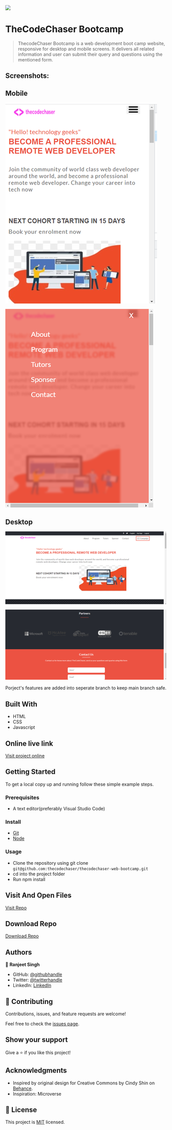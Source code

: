 ![](https://img.shields.io/badge/thecodechaser-blueviolet)

# TheCodeChaser Bootcamp

> ThecodeChaser Bootcamp is a web development boot camp website, responsive for desktop and mobile screens. It delivers all related information and user can submit their query and questions using the mentioned form. 

## Screenshots:

## Mobile

![screenshot](./images/Screenshot1.png)

![screenshot](./images/Screenshot2.png)

## Desktop

![screenshot](./images/Screenshot3.png)

![screenshot](./images/Screenshot4.png)

Porject's features are added into seperate branch to keep main branch safe.

## Built With

- HTML
- CSS
- Javascript

## Online live link

[Visit project online](https://web-bootcamp.thecodechaser.com)

## Getting Started

To get a local copy up and running follow these simple example steps.

### Prerequisites
- A text editor(preferably Visual Studio Code)

### Install
- [Git](https://git-scm.com/downloads)
- [Node](https://nodejs.org/en/download/)

### Usage
- Clone the repository using git clone ```git@github.com:thecodechaser/thecodechaser-web-bootcamp.git```
- cd into the project folder
- Run npm install

## Visit And Open Files

[Visit Repo](https://github.com/thecodechaser/thecodechaser-web-bootcamp)

## Download Repo

[Download Repo](https://github.com/thecodechaser/thecodechaser-web-bootcamp/archive/refs/heads/main.zip)

## Authors

👤 **Ranjeet Singh**

- GitHub: [@githubhandle](https://github.com/thecodechaser)
- Twitter: [@twitterhandle](https://twitter.com/thecodechaser)
- LinkedIn: [LinkedIn](https://linkedin.com/in/thecodechaser)

## 🤝 Contributing

Contributions, issues, and feature requests are welcome!

Feel free to check the [issues page](https://github.com/thecodechaser/thecodechaser-web-bootcamp/issues).

## Show your support

Give a ⭐️ if you like this project!

## Acknowledgments

- Inspired by original design for Creative Commons by Cindy Shin on [Behance](https://www.behance.net/gallery/29845175/CC-Global-Summit-2015).
- Inspiration: Microverse

## 📝 License

This project is [MIT](./MIT.md) licensed.
